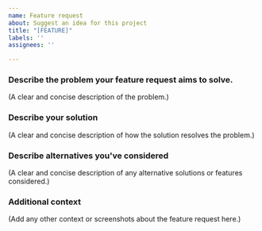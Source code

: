 ```yaml
---
name: Feature request
about: Suggest an idea for this project
title: "[FEATURE]"
labels: ''
assignees: ''

---
```


### Describe the problem your feature request aims to solve.
(A clear and concise description of the problem.)

### Describe your solution
(A clear and concise description of how the solution resolves the problem.)

### Describe alternatives you've considered
(A clear and concise description of any alternative solutions or features considered.)

### Additional context
(Add any other context or screenshots about the feature request here.)

